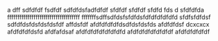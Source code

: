 a
dff
sdfdfdf
fsdfdf
sdfdfdsfadfdfdf
sfdfdf
sfdfdf
sfdfd  fds d
sfdfdfda
ffffffffffffffffffffffffffffffffffff
fffffffsdffsdfdsfsfdfdsfdfdfdfdfdfd
sfdfsfdfdsf
sdfdfdsfdsfdsfdsfdf
affdsfdf
afdfdfdfdfdsdfdsfdsfds
afdfdfdsf
dcxcxcx
afdfdfdfdsfd
afdfafdsaf
afdfdfdfdfdfdfdfd
afdfdfdfdfdfdfdf
afdfdfdfdfdf
